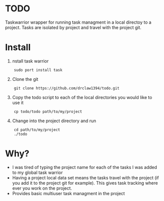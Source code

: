 # TODO
Taskwarrior wrapper for running task managment in a local directoy to a project. Tasks are isolated by project and travel with the project git.


# Install
1. nstall task warrior
```shell
	sudo port install task
```

2. Clone the git
```shell
	git clone https://github.com/drclaw1394/todo.git
```
3. Copy the todo script to each of the local directories you would like to use it
```shell
	cp todo/todo path/to/my/project
```

4. Change into the project directory and run
```
	cd path/to/my/project
	./todo
```


# Why?
- I was tired of typing the project name for each of the tasks I was added to my global task warrior
- Having a project local data set means the tasks travel with the project (if you add it to the project git for example). This gives task tracking where ever you work on the project.
- Provides basic multiuser task managment in the project
